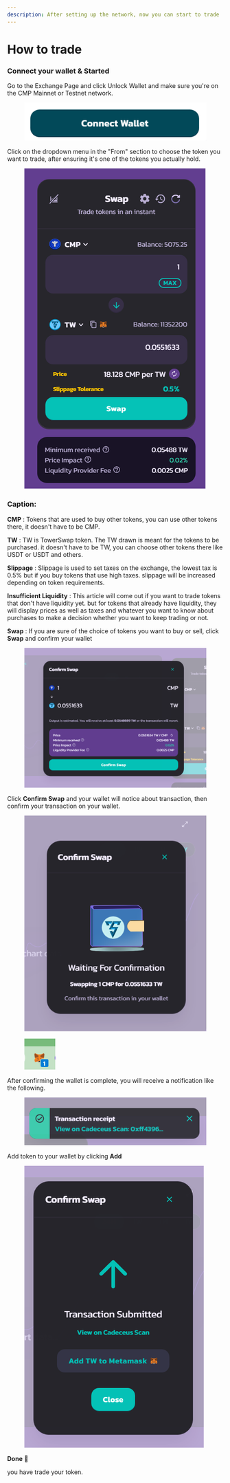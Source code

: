 ```yaml
---
description: After setting up the network, now you can start to trade
---
```


# How to trade

### Connect your wallet & Started

Go to the Exchange Page and click Unlock Wallet and make sure you're on the CMP Mainnet or Testnet network.&#x20;

<figure><img src="../../../../.gitbook/assets/5 (1).png" alt=""><figcaption></figcaption></figure>

Click on the dropdown menu in the "From" section to choose the token you want to trade, after ensuring it's one of the tokens you actually hold.

<figure><img src="../../../../.gitbook/assets/7 (1).png" alt=""><figcaption></figcaption></figure>

### Caption:

**CMP** : Tokens that are used to buy other tokens, you can use other tokens there, it doesn't have to be CMP.

**TW** : TW is TowerSwap token. The TW drawn is meant for the tokens to be purchased. it doesn't have to be TW, you can choose other tokens there like USDT or USDT and others.

**Slippage** : Slippage is used to set taxes on the exchange, the lowest tax is 0.5% but if you buy tokens that use high taxes. slippage will be increased depending on token requirements.

**Insufficient Liquidity** : This article will come out if you want to trade tokens that don't have liquidity yet. but for tokens that already have liquidity, they will display prices as well as taxes and whatever you want to know about purchases to make a decision whether you want to keep trading or not.

**Swap** : If you are sure of the choice of tokens you want to buy or sell, click **Swap** and confirm your wallet

<figure><img src="../../../../.gitbook/assets/8.png" alt=""><figcaption></figcaption></figure>

Click **Confirm Swap** and your wallet will notice about transaction, then confirm your transaction on your wallet.

<div>

<figure><img src="../../../../.gitbook/assets/9.png" alt=""><figcaption></figcaption></figure>

 

<figure><img src="../../../../.gitbook/assets/10 (1).png" alt=""><figcaption></figcaption></figure>

</div>

After confirming the wallet is complete, you will receive a notification like the following.

<figure><img src="../../../../.gitbook/assets/12 (1).png" alt=""><figcaption></figcaption></figure>

Add token to your wallet by clicking **Add**

<figure><img src="../../../../.gitbook/assets/11 (2).png" alt=""><figcaption></figcaption></figure>

**Done** :tada:

you have trade your token.&#x20;
